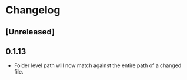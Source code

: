 <!-- Keep a Changelog guide -> https://keepachangelog.com -->

# Changelog

## [Unreleased]

## 0.1.13
- Folder level path will now match against the entire path of a changed file.

